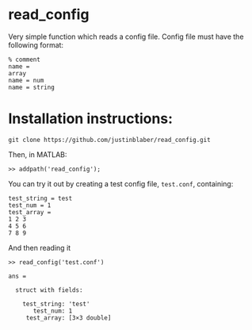 # read_config
Very simple function which reads a config file. Config file must have the following format:
```
% comment
name =
array
name = num
name = string
```

# Installation instructions:
```
git clone https://github.com/justinblaber/read_config.git
```
Then, in MATLAB:
```
>> addpath('read_config');
```
You can try it out by creating a test config file, `test.conf`, containing:
```
test_string = test
test_num = 1
test_array = 
1 2 3
4 5 6
7 8 9
```
And then reading it
```
>> read_config('test.conf')

ans = 

  struct with fields:

    test_string: 'test'
       test_num: 1
     test_array: [3×3 double]
```
